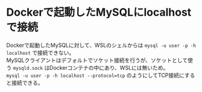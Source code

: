 # Dockerで起動したMySQLにlocalhostで接続

Dockerで起動したMySQLに対して、WSLのシェルからは `mysql -u user -p -h localhost` で接続できない。  
MySQLクライアントはデフォルトでソケット接続を行うが、ソケットとして使う `mysqld.sock` はDockerコンテナの中にあり、WSLには無いため。  
`mysql -u user -p -h localhost --protocol=tcp` のようにしてTCP接続にすると接続できる。
